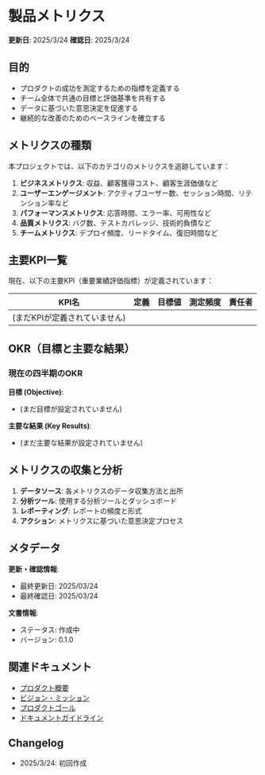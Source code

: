 # 製品メトリクス

**更新日**: 2025/3/24
**確認日**: 2025/3/24

## 目的

- プロダクトの成功を測定するための指標を定義する
- チーム全体で共通の目標と評価基準を共有する
- データに基づいた意思決定を促進する
- 継続的な改善のためのベースラインを確立する

## メトリクスの種類

本プロジェクトでは、以下のカテゴリのメトリクスを追跡しています：

1. **ビジネスメトリクス**: 収益、顧客獲得コスト、顧客生涯価値など
2. **ユーザーエンゲージメント**: アクティブユーザー数、セッション時間、リテンション率など
3. **パフォーマンスメトリクス**: 応答時間、エラー率、可用性など
4. **品質メトリクス**: バグ数、テストカバレッジ、技術的負債など
5. **チームメトリクス**: デプロイ頻度、リードタイム、復旧時間など

## 主要KPI一覧

現在、以下の主要KPI（重要業績評価指標）が定義されています：

| KPI名 | 定義 | 目標値 | 測定頻度 | 責任者 |
|-------|------|--------|----------|--------|
| (まだKPIが定義されていません) | | | | |

## OKR（目標と主要な結果）

### 現在の四半期のOKR

**目標 (Objective)**:
- (まだ目標が設定されていません)

**主要な結果 (Key Results)**:
- (まだ主要な結果が設定されていません)

## メトリクスの収集と分析

1. **データソース**: 各メトリクスのデータ収集方法と出所
2. **分析ツール**: 使用する分析ツールとダッシュボード
3. **レポーティング**: レポートの頻度と形式
4. **アクション**: メトリクスに基づいた意思決定プロセス

## メタデータ

**更新・確認情報**:
- 最終更新日: 2025/03/24
- 最終確認日: 2025/03/24

**文書情報**:
- ステータス: 作成中
- バージョン: 0.1.0

## 関連ドキュメント

- [プロダクト概要](../README.md)
- [ビジョン・ミッション](../vision.md)
- [プロダクトゴール](../product-goal.md)
- [ドキュメントガイドライン](../../README.md)

## Changelog

- 2025/3/24: 初回作成